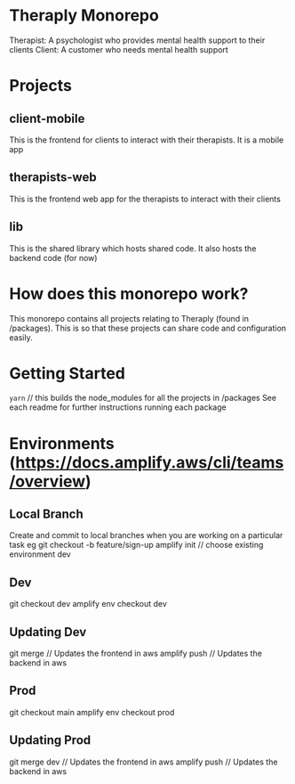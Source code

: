 # Theraply Monorepo
Therapist: A psychologist who provides mental health support to their clients
Client: A customer who needs mental health support

# Projects
## client-mobile
This is the frontend for clients to interact with their therapists. It is a mobile app
## therapists-web
This is the frontend web app for the therapists to interact with their clients
## lib
This is the shared library which hosts shared code. It also hosts the backend code (for now)

# How does this monorepo work?
This monorepo contains all projects relating to Theraply (found in /packages). This is so that these projects can share code and configuration easily.

# Getting Started
`yarn` // this builds the node_modules for all the projects in /packages
See each readme for further instructions running each package

# Environments (https://docs.amplify.aws/cli/teams/overview)
## Local Branch
Create and commit to local branches when you are working on a particular task
eg git checkout -b feature/sign-up
amplify init // choose existing environment dev

## Dev
git checkout dev
amplify env checkout dev

## Updating Dev
git merge <branch> // Updates the frontend in aws
amplify push // Updates the backend in aws

## Prod
git checkout main
amplify env checkout prod

## Updating Prod
git merge dev // Updates the frontend in aws
amplify push // Updates the backend in aws
